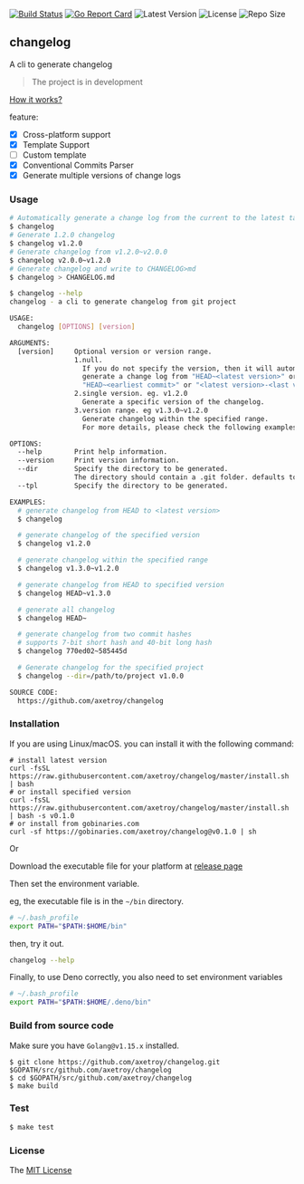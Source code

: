 [![Build Status](https://github.com/axetroy/changelog/workflows/ci/badge.svg)](https://github.com/axetroy/changelog/actions)
[![Go Report Card](https://goreportcard.com/badge/github.com/axetroy/changelog)](https://goreportcard.com/report/github.com/axetroy/changelog)
![Latest Version](https://img.shields.io/github/v/release/axetroy/changelog.svg)
![License](https://img.shields.io/github/license/axetroy/changelog.svg)
![Repo Size](https://img.shields.io/github/repo-size/axetroy/changelog.svg)

## changelog

A cli to generate changelog

> The project is in development

[How it works?](HOW_IT_WORKS.md)

feature:

- [x] Cross-platform support
- [x] Template Support
- [ ] Custom template
- [x] Conventional Commits Parser
- [x] Generate multiple versions of change logs

### Usage

```bash
# Automatically generate a change log from the current to the latest tag
$ changelog
# Generate 1.2.0 changelog
$ changelog v1.2.0
# Generate changelog from v1.2.0~v2.0.0
$ changelog v2.0.0~v1.2.0
# Generate changelog and write to CHANGELOG>md
$ changelog > CHANGELOG.md

$ changelog --help
changelog - a cli to generate changelog from git project

USAGE:
  changelog [OPTIONS] [version]

ARGUMENTS:
  [version]     Optional version or version range.
                1.null.
                  If you do not specify the version, then it will automatically
                  generate a change log from "HEAD~<latest version>" or
                  "HEAD~<earliest commit>" or "<latest version>-<last version>"
                2.single version. eg. v1.2.0
                  Generate a specific version of the changelog.
                3.version range. eg v1.3.0~v1.2.0
                  Generate changelog within the specified range.
                  For more details, please check the following examples.

OPTIONS:
  --help        Print help information.
  --version     Print version information.
  --dir         Specify the directory to be generated.
                The directory should contain a .git folder. defaults to $PWD.
  --tpl         Specify the directory to be generated.

EXAMPLES:
  # generate changelog from HEAD to <latest version>
  $ changelog

  # generate changelog of the specified version
  $ changelog v1.2.0

  # generate changelog within the specified range
  $ changelog v1.3.0~v1.2.0

  # generate changelog from HEAD to specified version
  $ changelog HEAD~v1.3.0

  # generate all changelog
  $ changelog HEAD~

  # generate changelog from two commit hashes
  # supports 7-bit short hash and 40-bit long hash
  $ changelog 770ed02~585445d

  # Generate changelog for the specified project
  $ changelog --dir=/path/to/project v1.0.0

SOURCE CODE:
  https://github.com/axetroy/changelog
```

### Installation

If you are using Linux/macOS. you can install it with the following command:

```shell
# install latest version
curl -fsSL https://raw.githubusercontent.com/axetroy/changelog/master/install.sh | bash
# or install specified version
curl -fsSL https://raw.githubusercontent.com/axetroy/changelog/master/install.sh | bash -s v0.1.0
# or install from gobinaries.com
curl -sf https://gobinaries.com/axetroy/changelog@v0.1.0 | sh
```

Or

Download the executable file for your platform at [release page](https://github.com/axetroy/changelog/releases)

Then set the environment variable.

eg, the executable file is in the `~/bin` directory.

```bash
# ~/.bash_profile
export PATH="$PATH:$HOME/bin"
```

then, try it out.

```bash
changelog --help
```

Finally, to use Deno correctly, you also need to set environment variables

```bash
# ~/.bash_profile
export PATH="$PATH:$HOME/.deno/bin"
```

### Build from source code

Make sure you have `Golang@v1.15.x` installed.

```shell
$ git clone https://github.com/axetroy/changelog.git $GOPATH/src/github.com/axetroy/changelog
$ cd $GOPATH/src/github.com/axetroy/changelog
$ make build
```

### Test

```bash
$ make test
```

### License

The [MIT License](LICENSE)
